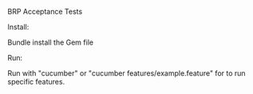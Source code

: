 BRP Acceptance Tests

Install:

Bundle install the Gem file 

Run:

Run with "cucumber" or "cucumber features/example.feature" for to run specific features.

